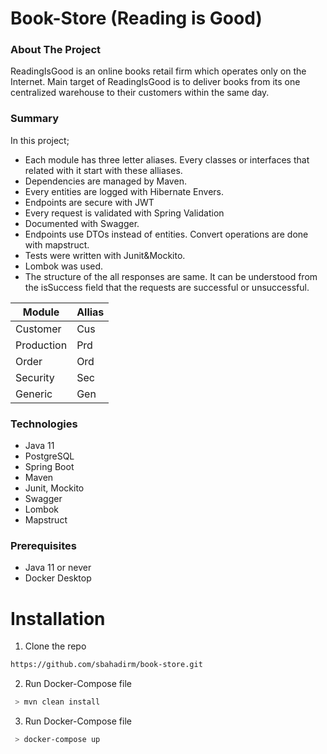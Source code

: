 # Book-Store (Reading is Good)

### About The Project
ReadingIsGood is an online books retail firm which operates only on the Internet.  Main
target of ReadingIsGood is to deliver books from its one centralized warehouse to their
customers within the same day.

### Summary

In this project;

- Each module has three letter aliases.  Every classes or interfaces that related with it start with these alliases.
- Dependencies are managed by Maven.
- Every entities are logged with Hibernate Envers. 
- Endpoints are secure with JWT
- Every request is validated with Spring Validation
- Documented with Swagger.
- Endpoints use DTOs instead of entities. Convert operations are done with mapstruct.
- Tests were written with Junit&Mockito.
- Lombok was used. 
- The structure of the all responses are same. It can be understood from the isSuccess field that the requests are successful or unsuccessful.

Module  | Allias
------------- | -------------
Customer  | Cus
Production  | Prd
Order  | Ord 
Security  | Sec 
Generic  | Gen 


### Technologies
- Java 11
- PostgreSQL
- Spring Boot 
- Maven
- Junit, Mockito
- Swagger
- Lombok
- Mapstruct

### Prerequisites
- Java 11 or never
- Docker Desktop

# Installation
1. Clone the repo

```sh
https://github.com/sbahadirm/book-store.git
```

2. Run Docker-Compose file 
```powershell
 > mvn clean install
```

3. Run Docker-Compose file 
```powershell
 > docker-compose up
```
   
